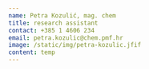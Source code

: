 ```yaml
---
name: Petra Kozulić, mag. chem
title: research assistant
contact: +385 1 4606 234
email: petra.kozulic@chem.pmf.hr
image: /static/img/petra-kozulic.jfif
content: t﻿emp
---
```

